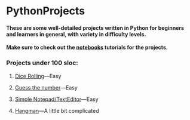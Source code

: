 # PythonProjects
#### These are some well-detailed projects written in Python for beginners and learners in general, with variety in difficulty levels.

**Make sure to check out the [notebooks](http://jupyter.org/install) tutorials for the projects.**

### Projects under 100 sloc:
1. [Dice Rolling](/under-100/dice)––Easy

2. [Guess the number](/under-100/guess-the-number)––Easy

3. [Simple Notepad/TextEditor](/under-100/notepad)––Easy

4. [Hangman](/under-100/hangman)––A little bit complicated
